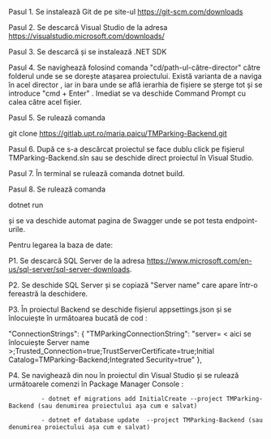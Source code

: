 Pasul 1. Se instalează Git de pe site-ul https://git-scm.com/downloads

Pasul 2. Se descarcă Visual Studio de la adresa https://visualstudio.microsoft.com/downloads/

Pasul 3. Se descarcă și se instalează .NET SDK 

Pasul 4. Se navighează folosind comanda "cd/path-ul-către-director" către folderul unde se se dorește atașarea proiectului.
         Există varianta de a naviga în acel director , iar in bara unde se află ierarhia de fișiere se șterge tot și
         se introduce "cmd + Enter" . Imediat se va deschide Command Prompt cu calea către acel fișier.
         
Pasul 5. Se rulează comanda 

git clone https://gitlab.upt.ro/maria.paicu/TMParking-Backend.git

Pasul 6. După ce s-a descărcat proiectul se face dublu click pe fișierul TMParking-Backend.sln sau se deschide 
         direct proiectul în Visual Studio.
         
Pasul 7. În terminal se rulează comanda dotnet build.

Pasul 8. Se rulează comanda 

dotnet run 

și se va deschide automat pagina de Swagger unde se pot testa endpoint-urile.

Pentru legarea la baza de date:

P1. Se descarcă SQL Server de la adresa https://www.microsoft.com/en-us/sql-server/sql-server-downloads.

P2. Se deschide SQL Server și se copiază "Server name" care apare într-o fereastră la deschidere. 

P3. În proiectul Backend se deschide fișierul appsettings.json și se înlocuiește în următoarea bucată de cod : 

  "ConnectionStrings": {
    "TMParkingConnectionString": "server= < aici se înlocuiește Server name >;Trusted_Connection=true;TrustServerCertificate=true;Initial Catalog=TMParking-Backend;Integrated Security=true"
  },

P4. Se navighează din nou în proiectul din Visual Studio și se rulează următoarele comenzi în Package Manager Console :

             - dotnet ef migrations add InitialCreate --project TMParking-Backend (sau denumirea proiectului așa cum e salvat) 
             
             - dotnet ef database update  --project TMParking-Backend (sau denumirea proiectului așa cum e salvat)
